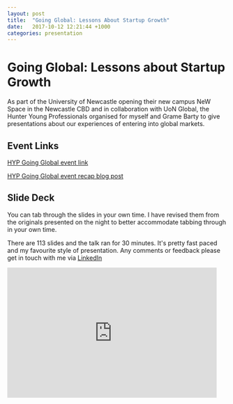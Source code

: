 ```yaml
---
layout: post
title:  "Going Global: Lessons About Startup Growth"
date:   2017-10-12 12:21:44 +1000
categories: presentation
---
```

# Going Global: Lessons about Startup Growth

As part of the University of Newcastle opening their new campus NeW Space in 
the Newcastle CBD and in collaboration with UoN Global, the Hunter Young Professionals
organised for myself and Grame Barty to give presentations about our experiences
of entering into global markets.

## Event Links

<a href="http://hunteryoungprofessionals.com.au/event/going-global/">HYP Going Global event link</a>

<a href="http://hunteryoungprofessionals.com.au/going-global-recap/">HYP Going Global event recap blog post</a>

## Slide Deck

You can tab through the slides in your own time. I have revised them from the 
originals presented on the night to better accommodate tabbing through in your 
own time.

There are 113 slides and the talk ran for 30 minutes. It's pretty fast paced and
my favourite style of presentation. Any comments or feedback please get in touch 
with me via <a href="https://www.linkedin.com/in/neozenith/">LinkedIn</a>

<iframe src="https://docs.google.com/presentation/d/e/2PACX-1vSy6gUjXqcK6CyNSr344Lp91JVkOsk4XBDSGqBlIVDoS0jqwwzzRW36uJkq8Rxp4rAzDQp9fVhIQ3qp/embed?start=false&loop=false&delayms=15000" frameborder="0" width="480" height="299" allowfullscreen="true" mozallowfullscreen="true" webkitallowfullscreen="true"></iframe>
